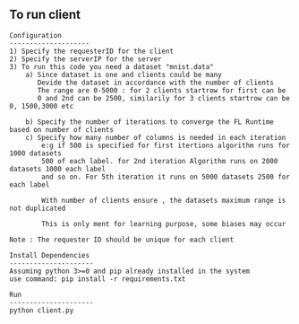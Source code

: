 To run client
------------------------------
	Configuration 
	--------------------
	1) Specify the requesterID for the client 
	2) Specify the serverIP for the server
	3) To run this code you need a dataset "mnist.data"
	    a) Since dataset is one and clients could be many
	       Devide the dataset in accordance with the number of clients
	       The range are 0-5000 : for 2 clients startrow for first can be 
	       0 and 2nd can be 2500, similarily for 3 clients startrow can be 0, 1500,3000 etc
	    
	    b) Specify the number of iterations to converge the FL Runtime based on number of clients
	    c) Specify how many number of columns is needed in each iteration
	        e:g if 500 is specified for first itertions algorithm runs for 1000 datasets 
	        500 of each label. for 2nd iteration Algorithm runs on 2000 datasets 1000 each label
	        and so on. For 5th iteration it runs on 5000 datasets 2500 for each label
	        
	        With number of clients ensure , the datasets maximum range is not duplicated
	        
	        This is only ment for learning purpose, some biases may occur
	
	Note : The requester ID should be unique for each client    
	
	Install Dependencies
	---------------------
	Assuming python 3>=0 and pip already installed in the system
	use command: pip install -r requirements.txt

	Run
	---------------------
	python client.py

